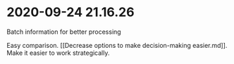 # 2020-09-24 21.16.26
Batch information for better processing

Easy comparison. [[Decrease options to make decision-making easier.md]]. Make it easier to work strategically.

<!-- #Life -->

<!-- {BearID:1DEB7B13-2B31-4EEB-A2A5-AFD28F9E1226-15756-000013032A2DF0A3} -->
